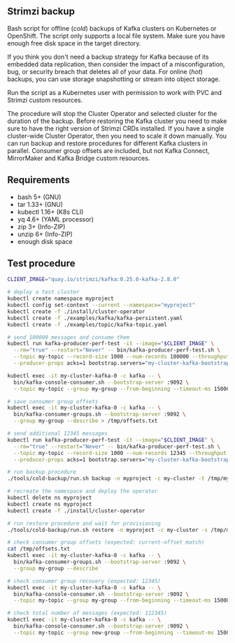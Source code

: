 ## Strimzi backup

Bash script for offline (_cold_) backups of Kafka clusters on Kubernetes or OpenShift. The script only supports a local file system. Make sure you have enough free disk space in the target directory.

If you think you don't need a backup strategy for Kafka because of its embedded data replication, then consider the impact of a misconfiguration, bug, or security breach that deletes all of your data. For online (_hot_) backups, you can use storage snapshotting or stream into object storage.

Run the script as a Kubernetes user with permission to work with PVC and Strimzi custom resources. 

The procedure will stop the Cluster Operator and selected cluster for the duration of the backup. Before restoring the Kafka cluster you need to make sure to have the right version of Strimzi CRDs installed. If you have a single cluster-wide Cluster Operator, then you need to scale it down manually. You can run backup and restore procedures for different Kafka clusters in parallel. Consumer group offsets are included, but not Kafka Connect, MirrorMaker and Kafka Bridge custom resources.

## Requirements

- bash 5+ (GNU)
- tar 1.33+ (GNU)
- kubectl 1.16+ (K8s CLI)
- yq 4.6+ (YAML processor)
- zip 3+ (Info-ZIP)
- unzip 6+ (Info-ZIP)
- enough disk space

## Test procedure

```sh
CLIENT_IMAGE="quay.io/strimzi/kafka:0.25.0-kafka-2.8.0"

# deploy a test cluster
kubectl create namespace myproject
kubectl config set-context --current --namespace="myproject"
kubectl create -f ./install/cluster-operator
kubectl create -f ./examples/kafka/kafka-persistent.yaml
kubectl create -f ./examples/topic/kafka-topic.yaml

# send 100000 messages and consume them
kubectl run kafka-producer-perf-test -it --image="$CLIENT_IMAGE" \
  --rm="true" --restart="Never" -- bin/kafka-producer-perf-test.sh \
  --topic my-topic --record-size 1000 --num-records 100000 --throughput -1 \
  --producer-props acks=1 bootstrap.servers="my-cluster-kafka-bootstrap:9092"

kubectl exec -it my-cluster-kafka-0 -c kafka -- \
  bin/kafka-console-consumer.sh --bootstrap-server :9092 \
  --topic my-topic --group my-group --from-beginning --timeout-ms 15000

# save consumer group offsets
kubectl exec -it my-cluster-kafka-0 -c kafka -- \
  bin/kafka-consumer-groups.sh --bootstrap-server :9092 \
  --group my-group --describe > /tmp/offsets.txt

# send additional 12345 messages
kubectl run kafka-producer-perf-test -it --image="$CLIENT_IMAGE" \
  --rm="true" --restart="Never" -- bin/kafka-producer-perf-test.sh \
  --topic my-topic --record-size 1000 --num-records 12345 --throughput -1 \
  --producer-props acks=1 bootstrap.servers="my-cluster-kafka-bootstrap:9092"

# run backup procedure
./tools/cold-backup/run.sh backup -n myproject -c my-cluster -t /tmp/my-cluster.zip

# recreate the namespace and deploy the operator
kubectl delete ns myproject
kubectl create ns myproject
kubectl create -f ./install/cluster-operator

# run restore procedure and wait for provisioning
./tools/cold-backup/run.sh restore -n myproject -c my-cluster -s /tmp/my-cluster.zip

# check consumer group offsets (expected: current-offset match)
cat /tmp/offsets.txt
kubectl exec -it my-cluster-kafka-0 -c kafka -- \
  bin/kafka-consumer-groups.sh --bootstrap-server :9092 \
  --group my-group --describe

# check consumer group recovery (expected: 12345)
kubectl exec -it my-cluster-kafka-0 -c kafka -- \
  bin/kafka-console-consumer.sh --bootstrap-server :9092 \
  --topic my-topic --group my-group --from-beginning --timeout-ms 15000

# check total number of messages (expected: 112345)
kubectl exec -it my-cluster-kafka-0 -c kafka -- \
  bin/kafka-console-consumer.sh --bootstrap-server :9092 \
  --topic my-topic --group new-group --from-beginning --timeout-ms 15000
```
